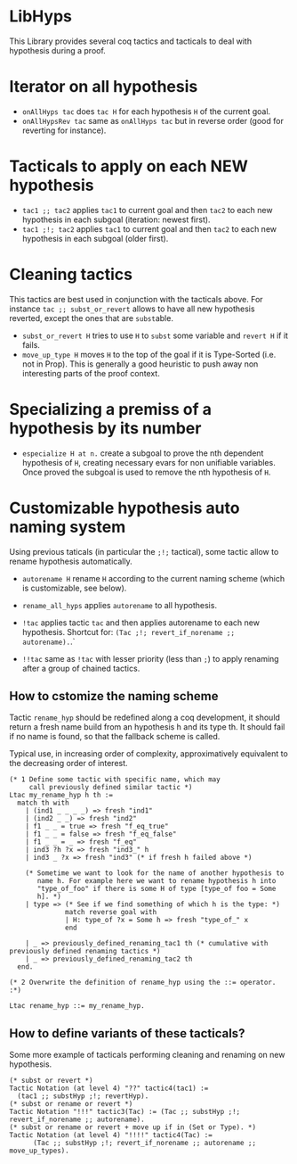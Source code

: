 # LibHyps

This Library provides several coq tactics and tacticals to deal with
hypothesis during a proof.

# Iterator on all hypothesis

- `onAllHyps tac` does `tac H` for each hypothesis `H` of the current goal.
- `onAllHypsRev tac` same as `onAllHyps tac` but in reverse order
  (good for reverting for instance).

# Tacticals to apply on each NEW hypothesis

- `tac1 ;; tac2` applies `tac1` to current goal and then `tac2` to
  each new hypothesis in each subgoal (iteration: newest first).
- `tac1 ;!; tac2` applies `tac1` to current goal and then `tac2` to
  each new hypothesis in each subgoal (older first).

# Cleaning tactics

This tactics are best used in conjunction with the tacticals above.
For instance `tac ;; subst_or_revert` allows to have all new
hypothesis reverted, except the ones that are `subst`able.

- `subst_or_revert H` tries to use `H` to `subst` some variable and
  `revert H` if it fails.
- `move_up_type H` moves `H` to the top of the goal if it is
  Type-Sorted (i.e. not in Prop). This is generally a good heuristic
  to push away non interesting parts of the proof context.

# Specializing a premiss of a hypothesis by its number

- `especialize H at n.` create a subgoal to prove the nth dependent
  hypothesis of `H`, creating necessary evars for non unifiable
  variables. Once proved the subgoal is used to remove the nth
  hypothesis of `H`.

# Customizable hypothesis auto naming system

Using previous taticals (in particular the `;!;` tactical), some
tactic allow to rename hypothesis automatically.

- `autorename H` rename `H` according to the current naming scheme
  (which is customizable, see below).

- `rename_all_hyps` applies `autorename` to all hypothesis.

- `!tac` applies tactic `tac` and then applies autorename to each new
  hypothesis. Shortcut for: `(Tac ;!; revert_if_norename ;;
  autorename).`.`

- `!!tac` same as `!tac` with lesser priority (less than `;`) to apply
  renaming after a group of chained tactics.

## How to cstomize the naming scheme

Tactic `rename_hyp` should be redefined along a coq development, it
should return a fresh name build from an hypothesis h and its type th.
It should fail if no name is found, so that the fallback scheme is
called.

Typical use, in increasing order of complexity, approximatively
equivalent to the decreasing order of interest.

```
(* 1 Define some tactic with specific name, which may
     call previously defined similar tactic *)
Ltac my_rename_hyp h th :=
  match th with
    | (ind1 _ _ _ _) => fresh "ind1"
    | (ind2 _ _) => fresh "ind2"
    | f1 _ _ = true => fresh "f_eq_true"
    | f1 _ _ = false => fresh "f_eq_false"
    | f1 _ _ = _ => fresh "f_eq"
    | ind3 ?h ?x => fresh "ind3_" h
    | ind3 _ ?x => fresh "ind3" (* if fresh h failed above *)

    (* Sometime we want to look for the name of another hypothesis to
       name h. For example here we want to rename hypothesis h into
       "type_of_foo" if there is some H of type [type_of foo = Some
       h]. *)
    | type => (* See if we find something of which h is the type: *)
              match reverse goal with
              | H: type_of ?x = Some h => fresh "type_of_" x
              end

    | _ => previously_defined_renaming_tac1 th (* cumulative with previously defined renaming tactics *)
    | _ => previously_defined_renaming_tac2 th
  end.

(* 2 Overwrite the definition of rename_hyp using the ::= operator. :*)

Ltac rename_hyp ::= my_rename_hyp.
```

## How to define variants of these tacticals?

Some more example of tacticals performing cleaning and renaming on new
hypothesis.

```
(* subst or revert *)
Tactic Notation (at level 4) "??" tactic4(tac1) :=
  (tac1 ;; substHyp ;!; revertHyp).
(* subst or rename or revert *)
Tactic Notation "!!!" tactic3(Tac) := (Tac ;; substHyp ;!; revert_if_norename ;; autorename).
(* subst or rename or revert + move up if in (Set or Type). *)
Tactic Notation (at level 4) "!!!!" tactic4(Tac) :=
      (Tac ;; substHyp ;!; revert_if_norename ;; autorename ;; move_up_types).
```

